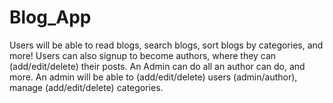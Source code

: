 # Blog_App
Users will be able to read blogs, search blogs, sort blogs by categories, and more!
Users can also signup to become authors, where they can (add/edit/delete) their posts.
An Admin can do all an author can do, and more. An admin will be able to (add/edit/delete) users (admin/author), manage (add/edit/delete) categories.
